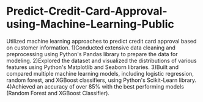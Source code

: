 # Predict-Credit-Card-Approval-using-Machine-Learning-Public
Utilized machine learning approaches to predict credit card approval based on customer information.
1)Conducted extensive data cleaning and preprocessing using Python's Pandas library to prepare the data for modeling.
2)Explored the dataset and visualized the distributions of various features using Python's Matplotlib and Seaborn libraries.
3)Built and compared multiple machine learning models, including logistic regression, random forest, and XGBoost classifiers, using Python's Scikit-Learn library.
4)Achieved an accuracy of over 85% with the best performing models (Random Forest and XGBoost Classifier).

